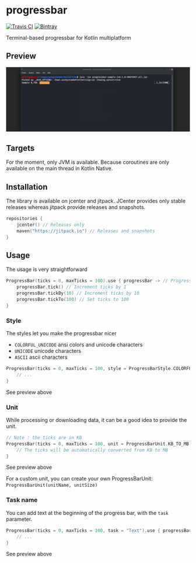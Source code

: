 # progressbar
[![Travis CI](https://api.travis-ci.com/GitAntoinee/progressbar.svg)](https://travis-ci.com/github/GitAntoinee/progressbar)
[![Bintray](https://api.bintray.com/packages/pottime/maven/progressbar/images/download.svg)](https://bintray.com/pottime/maven/progressbar/_latestVersion)

Terminal-based progressbar for Kotlin multiplatform

## Preview
![JVM](preview.gif)

## Targets
For the moment, only JVM is available. Because coroutines are only available on the main thread in Kotlin Native.

## Installation
The library is available on jcenter and jitpack. JCenter provides only stable releases whereas jitpack provide releases and snapshots.

```kotlin
repositories {
    jcenter() // Releases only
    maven("https://jitpack.io") // Releases and snapshots
}
```

## Usage
The usage is very straightforward

```kotlin
ProgressBar(ticks = 0, maxTicks = 100).use { progressBar -> // ProgressBar.close() interrupt the threads
    progressBar.tick() // Increment ticks by 1
    progressBar.tickBy(10) // Increment ticks by 10
    progressBar.tickTo(100) // Set ticks to 100
}
```

### Style
The styles let you make the progressbar nicer

* `COLORFUL_UNICODE` ansi colors and unicode characters
* `UNICODE` unicode characters
* `ASCII` ascii characters

```kotlin
ProgressBar(ticks = 0, maxTicks = 100, style = ProgressBarStyle.COLORFUL_UNICODE).use { progressBar ->
    // ...
}
```

See preview above

### Unit
While processing or downloading data, it can be a good idea to provide the unit.

```kotlin
// Note : the ticks are in KB
ProgressBar(ticks = 0, maxTicks = 100, unit = ProgressBarUnit.KB_TO_MB).use { progressBar ->
    // The ticks will be automatically converted from KB to MB
}
```

See preview above

For a custom unit, you can create your own ProgressBarUnit: `ProgressBarUnit(unitName, unitSize)`

### Task name
You can add text at the beginning of the progress bar, with the `task` parameter.

```kotlin
ProgressBar(ticks = 0, maxTicks = 100, task = "Text").use { progressBar ->
    // ...
}
```

See preview above
